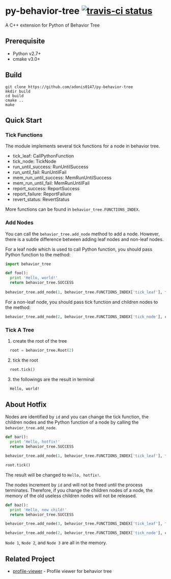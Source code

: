 # py-behavior-tree [![travis-ci status](https://travis-ci.org/adonis0147/py-behavior-tree.svg?branch=master)](https://travis-ci.org/adonis0147/py-behavior-tree)
A C++ extension for Python of Behavior Tree

## Prerequisite
  - Python v2.7+
  - cmake v3.0+

## Build
```
git clone https://github.com/adonis0147/py-behavior-tree
mkdir build
cd build
cmake ..
make
```

## Quick Start

### Tick Functions
The module implements several tick functions for a node in behavior tree.
  
  - tick_leaf: CallPythonFunction
  - tick_node: TickNode
  - run_until_success: RunUntilSuccess
  - run_until_fail: RunUntilFail
  - mem_run_until_success: MemRunUntilSuccess
  - mem_run_until_fail: MemRunUntilFail
  - report_success: ReportSuccess
  - report_failure: ReportFailure
  - revert_status: RevertStatus

More functions can be found in `behavior_tree.FUNCTIONS_INDEX`.

### Add Nodes
You can call the `behavior_tree.add_node` method to add a node. However, there is a subtle difference between adding leaf nodes and non-leaf nodes.

For a leaf node which is used to call Python function, you should pass Python function to the method:
``` Python
import behavior_tree

def foo():
  print 'Hello, world!'
  return behavior_tree.SUCCESS
  
behavior_tree.add_node(1, behavior_tree.FUNCTIONS_INDEX['tick_leaf'], function=foo)
```

For a non-leaf node, you should pass tick function and children nodes to the method:
``` Python
behavior_tree.add_node(2, behavior_tree.FUNCTIONS_INDEX['tick_node'], children=[1])
```

### Tick A Tree
  1. create the root of the tree
``` Python
  root = behavior_tree.Root(2)
```
  2. tick the root
``` Python
  root.tick()
```
  3. the followings are the result in terminal
``` bash
  Hello, world!
```

## About Hotfix
Nodes are identified by `id` and you can change the tick function, the children nodes and the Python function of a node by calling the `behavior_tree.add_node`.
``` Python
def bar():
  print 'Hello, hotfix!'
  return behavior_tree.SUCCESS

behavior_tree.add_node(1, behavior_tree.FUNCTIONS_INDEX['tick_leaf'], function=bar)

root.tick()
```
The result will be changed to `Hello, hotfix!`.

The nodes increment by `id` and will not be freed until the process terminates. Therefore, if you change the children nodes of a node, the memory of the old useless children nodes will not be released.
``` Python
def baz():
  print 'Hello, new child!'
  return behavior_tree.SUCCESS

behavior_tree.add_node(3, behavior_tree.FUNCTIONS_INDEX['tick_leaf'], function=baz)

behavior_tree.add_node(2, behavior_tree.FUNCTIONS_INDEX['tick_node'], children=[3])
```
`Node 1`, `Node 2`, and `Node 3` are all in the memory.

## Related Project
  - [profile-viewer](https://github.com/adonis0147/profile-viewer) - Profile viewer for behavior tree
